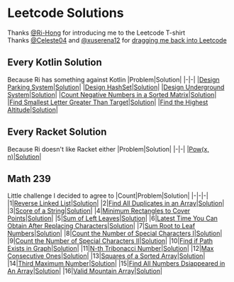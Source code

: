# Leetcode Solutions
Thanks [@Ri-Hong](https://github.com/Ri-Hong) for introducing me to the Leetcode T-shirt  
Thanks [@Celeste04](https://github.com/Celeste04) and [@xuserena12](https://github.com/xuserena12) for [dragging me back into Leetcode](#math-239)

## Every Kotlin Solution
Because Ri has something against Kotlin
|Problem|Solution|
|-|-|
|[Design Parking System](https://leetcode.com/problems/design-parking-system/)|[Solution](./Daily%20Challenge/2023/05%20-%20May/2023-05-29/ParkingSystem.kt)|
|[Design HashSet](https://leetcode.com/problems/design-hashset/)|[Solution](./Daily%20Challenge/2023/05%20-%20May/2023-05-30/MyHashSet.kt)|
|[Design Underground System](https://leetcode.com/problems/design-underground-system/)|[Solution](./Daily%20Challenge/2023/05%20-%20May/2023-05-31/UndergroundSystem.kt)|
|[Count Negative Numbers in a Sorted Matrix](https://leetcode.com/problems/count-negative-numbers-in-a-sorted-matrix/)|[Solution](./Daily%20Challenge/2023/06%20-%20June/2023-06-08/Solution.kt)|
|[Find Smallest Letter Greater Than Target](https://leetcode.com/problems/find-smallest-letter-greater-than-target/)|[Solution](./Daily%20Challenge/2023/06%20-%20June/2023-06-09/Solution.kt)|
|[Find the Highest Altitude](https://leetcode.com/problems/find-the-highest-altitude)|[Solution](./Daily%20Challenge/2023/06%20-%20June/2023-06-19/Solution.kt)|

## Every Racket Solution
Because Ri doesn't like Racket either
|Problem|Solution|
|-|-|
|[Pow(x, n)](https://leetcode.com/problems/powx-n/)|[Solution](./Daily%20Challenge/2023/07%20-%20July/2023-07-24/solution.rkt)|

## Math 239
Little challenge I decided to agree to
|Count|Problem|Solution|
|-|-|-|
|1|[Reverse Linked List](https://leetcode.com/problems/reverse-linked-list/description/)|[Solution](./Daily%20Challenge/2024/03%20-%20March/2024-03-21/solution.py)|
|2|[Find All Duplicates in an Array](https://leetcode.com/problems/find-all-duplicates-in-an-array/description/)|[Solution](./Daily%20Challenge/2024/03%20-%20March/2024-03-25/solution.py)|
|3|[Score of a String](https://leetcode.com/problems/score-of-a-string/description/)|[Solution](./Biweekly%20Contests/Biweekly%20Contest%20128/Score%20of%20a%20String/solution.py)|
|4|[Minimum Rectangles to Cover Points](https://leetcode.com/problems/minimum-rectangles-to-cover-points/description/)|[Solution](./Biweekly%20Contests/Biweekly%20Contest%20128/Minimum%20Rectanges%20to%20Cover%20Points/solution.py)|
|5|[Sum of Left Leaves](https://leetcode.com/problems/sum-of-left-leaves/description/)|[Solution](./Daily%20Challenge/2024/04%20-%20April/2024-04-14/solution.py)|
|6|[Latest Time You Can Obtain After Replacing Characters](https://leetcode.com/problems/latest-time-you-can-obtain-after-replacing-characters/description/)|[Solution](./Weekly%20Contests/Weekly%20Contest%20393/Latest%20Time%20You%20Can%20Obtain%20After%20Replacing%20Characters/solution.py)|
|7|[Sum Root to Leaf Numbers](https://leetcode.com/problems/sum-root-to-leaf-numbers/description/)|[Solution](./Daily%20Challenge/2024/04%20-%20April/2024-04-15/solution.py)|
|8|[Count the Number of Special Characters I](https://leetcode.com/problems/count-the-number-of-special-characters-i/description/)|[Solution](./Weekly%20Contests/Weekly%20Contest%20394/Count%20the%20Number%20of%20Special%20Characters%20I/solution.py)|
|9|[Count the Number of Special Characters II](https://leetcode.com/problems/count-the-number-of-special-characters-ii/description/)|[Solution](./Weekly%20Contests/Weekly%20Contest%20394/Count%20the%20Number%20of%20Special%20Characters%20II/solution.py)|
|10|[Find if Path Exists in Graph](https://leetcode.com/problems/find-if-path-exists-in-graph/description/)|[Solution](./Daily%20Challenge/2024/04%20-%20April/2024-04-21/solution.py)|
|11|[N-th Tribonacci Number](https://leetcode.com/problems/n-th-tribonacci-number/description/)|[Solution](./Daily%20Challenge/2024/04%20-%20April/2024-04-24/solution.py)|
|12|[Max Consecutive Ones](https://leetcode.com/problems/max-consecutive-ones/)|[Solution](./Learning/Arrays/Max%20Consecutive%20Ones/solution.py)|
|13|[Squares of a Sorted Array](https://leetcode.com/problems/squares-of-a-sorted-array/)|[Solution](./Learning/Arrays/Squares%20of%20a%20Sorted%20Array/solution.py)|
|14|[Third Maximum Number](https://leetcode.com/problems/third-maximum-number/description/)|[Solution](./Learning/Arrays/Third%20Maximum%20Number/solution.py)|
|15|[Find All Numbers Dsiappeared in An Array](https://leetcode.com/problems/find-all-numbers-disappeared-in-an-array/description/)|[Solution](./Learning/Arrays/Find%20All%20Numbers%20Dsiappeared%20in%20An%20Array/solution.py)|
|16|[Valid Mountain Array](https://leetcode.com/problems/valid-mountain-array/description/)|[Solution](./Learning/Arrays/Valid%20Mountain%20Array/solution.py)|
